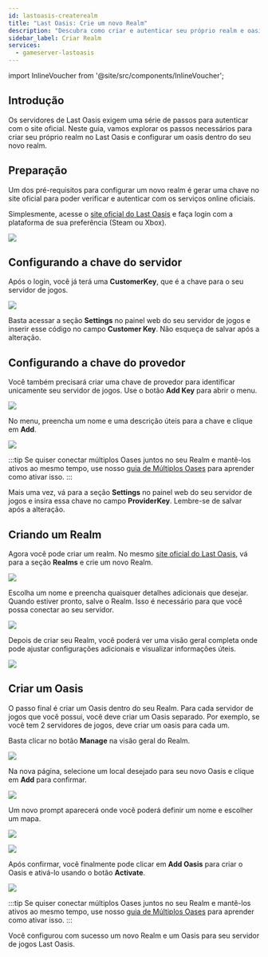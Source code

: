 ```yaml
---
id: lastoasis-createrealm
title: "Last Oasis: Crie um novo Realm"
description: "Descubra como criar e autenticar seu próprio realm e oasis no Last Oasis para uma jogabilidade e gerenciamento de servidor sem complicações → Saiba mais agora"
sidebar_label: Criar Realm
services:
  - gameserver-lastoasis
---
```


import InlineVoucher from '@site/src/components/InlineVoucher';

## Introdução
Os servidores de Last Oasis exigem uma série de passos para autenticar com o site oficial. Neste guia, vamos explorar os passos necessários para criar seu próprio realm no Last Oasis e configurar um oasis dentro do seu novo realm.

<InlineVoucher />

## Preparação
Um dos pré-requisitos para configurar um novo realm é gerar uma chave no site oficial para poder verificar e autenticar com os serviços online oficiais.

Simplesmente, acesse o [site oficial do Last Oasis](https://myrealm.lastoasis.gg/) e faça login com a plataforma de sua preferência (Steam ou Xbox).

![](https://screensaver01.zap-hosting.com/index.php/s/Z2sPJLFks9LY8cg/preview)

## Configurando a chave do servidor
Após o login, você já terá uma **CustomerKey**, que é a chave para o seu servidor de jogos.

![](https://screensaver01.zap-hosting.com/index.php/s/DgdDoCHf7DDjZ2s/preview)

Basta acessar a seção **Settings** no painel web do seu servidor de jogos e inserir esse código no campo **Customer Key**. Não esqueça de salvar após a alteração.

## Configurando a chave do provedor
Você também precisará criar uma chave de provedor para identificar unicamente seu servidor de jogos. Use o botão **Add Key** para abrir o menu.

![](https://screensaver01.zap-hosting.com/index.php/s/JMQPTZrHcCxgEz2/preview)

No menu, preencha um nome e uma descrição úteis para a chave e clique em **Add**.

![](https://screensaver01.zap-hosting.com/index.php/s/bfiaA2gjjjxESpM/preview)

:::tip
Se quiser conectar múltiplos Oases juntos no seu Realm e mantê-los ativos ao mesmo tempo, use nosso [guia de Múltiplos Oases](lastoasis-multiple-oases.md) para aprender como ativar isso.
:::

Mais uma vez, vá para a seção **Settings** no painel web do seu servidor de jogos e insira essa chave no campo **ProviderKey**. Lembre-se de salvar após a alteração.

## Criando um Realm
Agora você pode criar um realm. No mesmo [site oficial do Last Oasis](https://myrealm.lastoasis.gg/), vá para a seção **Realms** e crie um novo Realm.

![](https://screensaver01.zap-hosting.com/index.php/s/ydzjKZTgG4L7QpQ/preview)

Escolha um nome e preencha quaisquer detalhes adicionais que desejar. Quando estiver pronto, salve o Realm. Isso é necessário para que você possa conectar ao seu servidor.

![](https://screensaver01.zap-hosting.com/index.php/s/4rJq5r2zfHx66Qs/preview)

Depois de criar seu Realm, você poderá ver uma visão geral completa onde pode ajustar configurações adicionais e visualizar informações úteis.

![](https://screensaver01.zap-hosting.com/index.php/s/j5egcHeicf3QPiR/preview)

## Criar um Oasis
O passo final é criar um Oasis dentro do seu Realm. Para cada servidor de jogos que você possui, você deve criar um Oasis separado. Por exemplo, se você tem 2 servidores de jogos, deve criar um oasis para cada um.

Basta clicar no botão **Manage** na visão geral do Realm.

![](https://screensaver01.zap-hosting.com/index.php/s/GNDZ7DaeLT2qAoC/preview)

Na nova página, selecione um local desejado para seu novo Oasis e clique em **Add** para confirmar.

![](https://screensaver01.zap-hosting.com/index.php/s/dXKXKod6y8NE8SC/preview)

Um novo prompt aparecerá onde você poderá definir um nome e escolher um mapa.

![](https://screensaver01.zap-hosting.com/index.php/s/aKJmGmGQmz65Xnz/preview)

![](https://screensaver01.zap-hosting.com/index.php/s/Hrq49c3TArdYXdG/preview)

Após confirmar, você finalmente pode clicar em **Add Oasis** para criar o Oasis e ativá-lo usando o botão **Activate**.

![](https://screensaver01.zap-hosting.com/index.php/s/tfEXd4GgAMDd8sE/preview)

:::tip
Se quiser conectar múltiplos Oases juntos no seu Realm e mantê-los ativos ao mesmo tempo, use nosso [guia de Múltiplos Oases](lastoasis-multiple-oases.md) para aprender como ativar isso.
:::

Você configurou com sucesso um novo Realm e um Oasis para seu servidor de jogos Last Oasis.

<InlineVoucher />